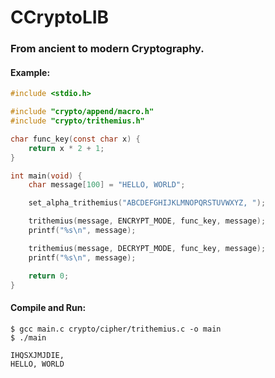 # CCryptoLIB
### From ancient to modern Cryptography.
  
#### Example:
  
```c
#include <stdio.h>

#include "crypto/append/macro.h"
#include "crypto/trithemius.h"

char func_key(const char x) {
	return x * 2 + 1;
}

int main(void) {
	char message[100] = "HELLO, WORLD";

	set_alpha_trithemius("ABCDEFGHIJKLMNOPQRSTUVWXYZ, ");

	trithemius(message, ENCRYPT_MODE, func_key, message);
	printf("%s\n", message);

	trithemius(message, DECRYPT_MODE, func_key, message);
	printf("%s\n", message);

	return 0;
}
```
  
  
#### Compile and Run:
  
```
$ gcc main.c crypto/cipher/trithemius.c -o main
$ ./main

IHQSXJMJDIE,
HELLO, WORLD
```
